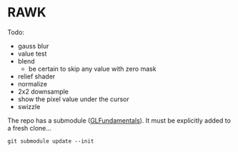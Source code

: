 # RAWK

Todo:
- gauss blur
- value test
- blend
	- be certain to skip any value with zero mask
- relief shader
- normalize
- 2x2 downsample
- show the pixel value under the cursor
- swizzle

The repo has a submodule ([GLFundamentals](https://github.com/rlk/GLFundamentals)). It must be explicitly added to a fresh clone...

	git submodule update --init
